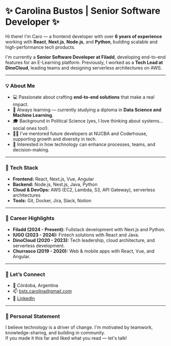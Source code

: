 # ✨ Carolina Bustos | Senior Software Developer ✨

Hi there! I'm Caro — a frontend developer with over **6 years of experience** working with **React**, **Next.js**, **Node.js**, and **Python**, building scalable and high-performance tech products.

I'm currently a **Senior Software Developer at Filadd**, developing end-to-end features for an E-Learning platform. Previously, I worked as a **Tech Lead at DinoCloud**, leading teams and designing serverless architectures on AWS.

---

### 💡 About Me

- 💻 Passionate about crafting **end-to-end solutions** that make a real impact.
- 🌱 Always learning — currently studying a diploma in **Data Science and Machine Learning**.
- 🎓 Background in Political Science (yes, I love thinking about systems... social ones too!).
- 👩‍🏫 I've mentored future developers at NUCBA and Coderhouse, supporting growth and diversity in tech.
- 🧠 Interested in how technology can enhance processes, teams, and decision-making.

---

### 🧰 Tech Stack

- **Frontend:** React, Next.js, Vue, Angular  
- **Backend:** Node.js, Nest.js, Java, Python  
- **Cloud & DevOps:** AWS (EC2, Lambda, S3, API Gateway), serverless architectures  
- **Tools:** Git, Docker, Jira, Slack, Notion

---

### 🚀 Career Highlights

- **Filadd (2024 - Present):** Fullstack development with Next.js and Python.
- **IUGO (2023 - 2024):** Fintech solutions with React and Java.
- **DinoCloud (2020 - 2023):** Tech leadership, cloud architecture, and serverless development.
- **Churrasco (2019 - 2020):** Web & mobile apps with React, Vue, and Angular.

---

### 🤝 Let’s Connect

- 📍 Córdoba, Argentina  
- 📫 bsts.carolina@gmail.com  
- 💼 [LinkedIn](https://www.linkedin.com/in/carobsts/)

---

### 🌈 Personal Statement

I believe technology is a driver of change. I'm motivated by teamwork, knowledge-sharing, and building in community.  
If you made it this far and liked what you read — let's talk!
